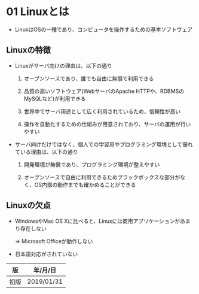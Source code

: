 01 Linuxとは
============

* LinuxはOSの一種であり、コンピュータを操作するための基本ソフトウェア



## Linuxの特徴

* Linuxがサーバ向けの理由は、以下の通り

  1. オープンソースであり、誰でも自由に無償で利用できる

  1. 品質の高いソフトウェア(WebサーバのApache HTTPや、RDBMSのMySQLなど)が利用できる

  1. 世界中でサーバ用途として広く利用されているため、信頼性が高い

  1. 操作を自動化するための仕組みが用意されており、サーバの運用が行いやすい

* サーバ向けだけではなく、個人での学習用やプログラミング環境として優れている理由は、以下の通り

  1. 開発環境が無償であり、プログラミング環境が整えやすい

  1. オープンソースで自由に利用できるためブラックボックスな部分がなく、OS内部の動作までも確かめることができる



## Linuxの欠点

* WindowsやMac OS Xに比べると、Linuxには商用アプリケーションがあまり存在しない

  => Microsoft Officeが動作しない

* 日本語対応がされていない



| 版 |  年/月/日 |
|----|----------|
|初版|2019/01/31|
